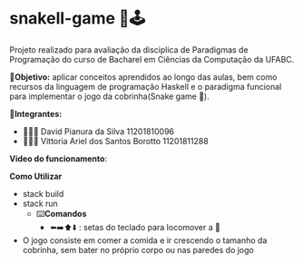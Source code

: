 # snakell-game 🐍🕹

Projeto realizado para avaliação da disciplica de Paradigmas de Programação do curso de Bacharel em Ciências da Computação da UFABC. 

🎯**Objetivo:** aplicar conceitos aprendidos ao longo das aulas, bem como recursos da linguagem de programação Haskell e o paradigma funcional para implementar o jogo da cobrinha(Snake game 🐍).

👥**Integrantes:**
- 👨🏻‍💻 David Pianura da Silva                 11201810096
- 👩🏻‍💻 Vittoria Ariel dos Santos Borotto      11201811288

**Video do funcionamento**: <link>

**Como Utilizar**           
- stack build
- stack run
    - ⌨️**Comandos**
      - ⬅️➡️⬆️⬇️ : setas do teclado para locomover a 🐍
- O jogo consiste em comer a comida e ir crescendo o tamanho da cobrinha, sem bater no próprio corpo ou nas paredes do jogo

